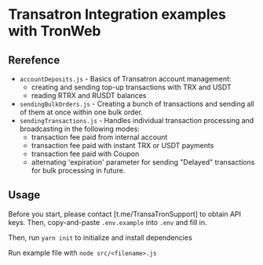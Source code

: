 # Transatron Integration examples with TronWeb

## Rerefence
- `accountDeposits.js` - Basics of Transatron account management:
    - creating and sending top-up transactions with TRX and USDT
    - reading RTRX and RUSDT balances
- `sendingBulkOrders.js` - Creating a bunch of transactions and sending all of them at once within one bulk order.
- `sendingTransactions.js` - Handles individual transaction processing and broadcasting in the following modes:
    - transaction fee paid from internal account
    - transaction fee paid with instant TRX or USDT payments
    - transaction fee paid with Coupon 
    - alternating 'expiration' parameter for sending "Delayed" transactions for bulk processing in future. 

## Usage
Before you start, please contact [t.me/TransaTronSupport] to obtain API keys. Then, copy-and-paste `.env.example` into `.env` and fill in. 

Then, run `yarn init` to initialize and install dependencies

Run example file with `node src/<filename>.js`